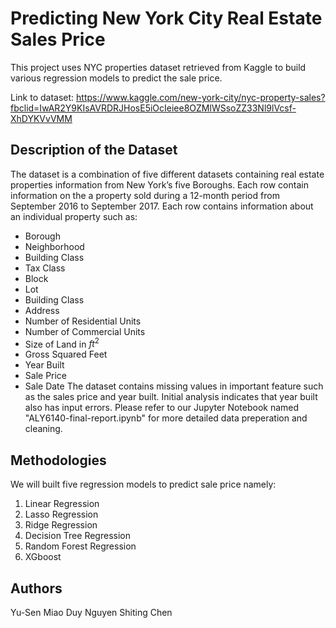 # Predicting New York City Real Estate Sales Price

This project uses NYC properties dataset retrieved from Kaggle to build various regression models to predict the sale price. 

Link to dataset: https://www.kaggle.com/new-york-city/nyc-property-sales?fbclid=IwAR2Y9KIsAVRDRJHosE5iOcIeiee8OZMlWSsoZZ33Nl9lVcsf-XhDYKVvVMM

## Description of the Dataset

The dataset is a combination of five different datasets containing real estate properties information from New York’s five Boroughs. Each row contain information on the a property sold during a 12-month period from September 2016 to September 2017. Each row contains information about an individual property such as:
* Borough
* Neighborhood
* Building Class
* Tax Class
* Block
* Lot
* Building Class
* Address
* Number of Residential Units
* Number of Commercial Units
* Size of Land in $ft^2$
* Gross Squared Feet
* Year Built
* Sale Price
* Sale Date
The dataset contains missing values in important feature such as the sales price and year built. Initial analysis indicates that year built also has input errors. Please refer to our Jupyter Notebook named "ALY6140-final-report.ipynb" for more detailed data preperation and cleaning. 

## Methodologies
We will built five regression models to predict sale price namely:
1. Linear Regression
2. Lasso Regression
3. Ridge Regression
4. Decision Tree Regression
5. Random Forest Regression
6. XGboost


## Authors

Yu-Sen Miao
Duy Nguyen
Shiting Chen


